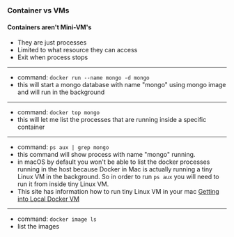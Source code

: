 ### Container vs VMs

#### Containers aren't Mini-VM's

  * They are just processes
  * Limited to what resource they can access
  * Exit when process stops
_________________________________________________

  * command: `docker run --name mongo -d mongo`
  * this will start a mongo database with name "mongo" using mongo image and will run in the background
_________________________________________________

  * command: `docker top mongo`
  * this will let me list the processes that are running inside a specific container
_________________________________________________

  * command: `ps aux | grep mongo`
  * this command will show process with name "mongo" running.
  * in macOS by default you won't be able to list the docker processes running in the host because Docker in Mac is actually running a tiny Linux VM in the background. So in order to run `ps aux` you will need to run it from inside tiny Linux VM.
  * This site has information how to run tiny Linux VM in your mac [Getting into Local Docker VM](https://www.bretfisher.com/docker-for-mac-commands-for-getting-into-local-docker-vm/)
_________________________________________________

  * command: `docker image ls` 
  * list the images 